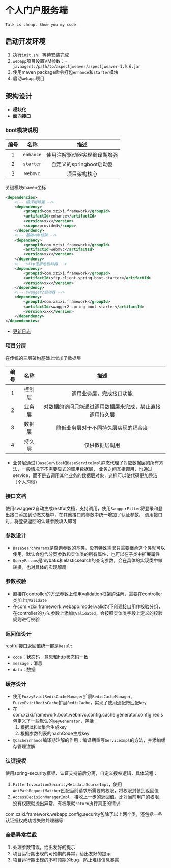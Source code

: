 # 个人门户服务端

`Talk is cheap. Show you my code.`

## 启动开发环境

1. 执行`init.sh`，等待安装完成
2. `webapp`项目设置VM参数：`-javaagent:/path/to/aspectjweaver/aspectjweaver-1.9.6.jar`
3. 使用maven package命令打包`enhance`和`starter`模块
4. 启动`webapp`项目

## 架构设计

- **模块化**
- **面向接口**

### boot模块说明

| 编号 | 名称 | 描述 |
| :---: | :---: | :---: |
| 1 | `enhance` | 使用注解驱动器实现编译期增强 |
| 2 | `starter` | 自定义的springboot启动器 |
| 3 | `webmvc` | 项目架构核心 |

关键模块maven坐标

```xml
<dependencies>
    <!-- 编译期增强 -->
    <dependency>
        <groupId>com.xzixi.framework</groupId>
        <artifactId>enhance</artifactId>
        <version>xxx</version>
        <scope>provided</scope>
    </dependency>
    <!-- 基础web框架 -->
    <dependency>
        <groupId>com.xzixi.framework</groupId>
        <artifactId>webmvc</artifactId>
        <version>xxx</version>
    </dependency>
    <!-- sftp连接池启动器 -->
    <dependency>
        <groupId>com.xzixi.framework</groupId>
        <artifactId>sftp-client-spring-boot-starter</artifactId>
        <version>xxx</version>
    </dependency>
    <!-- swagger2启动器 -->
    <dependency>
        <groupId>com.xzixi.framework</groupId>
        <artifactId>swagger2-spring-boot-starter</artifactId>
        <version>xxx</version>
    </dependency>
</dependencies>
```

- [更新日志](./UPDATELOG.md)

### 项目分层

在传统的三层架构基础上增加了数据层

| 编号 | 名称 | 描述 |
| :---: | :---: | :---: |
| 1 | 控制层 | 调用业务层，完成接口功能 |
| 2 | 业务层 | 对数据的访问只能通过调用数据层来完成，禁止直接调用持久层 |
| 3 | 数据层 | 降低业务层对于不同持久层实现的耦合度 |
| 4 | 持久层 | 仅供数据层调用 |

- 业务层通过`IBaseService`和`BaseServiceImpl`静态代理了对应数据层的所有方法，一般情况下不需要显式的调用数据层，
业务之间互相调用，也通过service，而不是去调用其他业务的数据层对象，这样可以使代码更加整洁（个人习惯）

### 接口文档

使用swagger2自动生成restful文档，支持调用，使用`SwaggerFilter`将登录和登出接口添加到动态文档中，在其他接口的参数中统一增加了认证参数，
调用接口时，将登录返回的认证参数填入即可

### 参数设计

- `BaseSearchParams`是查询参数的基类，没有特殊需求只需要继承这个类就可以使用，默认会包含分页参数和实体类的所有属性，也可以在子类中扩展属性
- `QueryParams`是mybatis和elasticsearch的查询参数，会在具体的实现类中做转换，也对具体的实现解耦

### 参数校验

- 直接在controller的方法参数上使用validation框架的注解，需要在controller类加上`@Validate`
- 在com.xzixi.framework.webapp.model.valid包下创建接口用作校验分组，在controller的方法参数上添加`@Validated`，会按照实体类字段上定义的校验规则进行校验

### 返回值设计

restful接口返回值统一都是`Result`

- `code`：状态码，意思和http状态码一致
- `message`：消息
- `data`：数据

### 缓存设计

- 使用`FuzzyEvictRedisCacheManager`扩展`RedisCacheManager`，`FuzzyEvictRedisCache`扩展`RedisCache`，实现了使用通配符匹配key
- 在com.xzixi.framework.boot.webmvc.config.cache.generator.config.redis包定义了一些默认的`KeyGenerator`，包括：
    1. 根据id和id集合生成key
    2. 根据参数列表的hashCode生成key
- `@CacheEnhance`编译期注解的作用：编译期重写`ServiceImpl`的方法，并添加缓存管理注解

### 认证授权

使用spring-security框架，认证支持前后分离，自定义授权逻辑，具体流程：

1. `FilterInvocationSecurityMetadataSourceImpl`，使用`AntPathRequestMatcher`匹配当前请求所需要的权限，将权限封装到返回值
2. `AccessDecisionManagerImpl`，接收上一步的返回值，比对当前用户的权限，没有权限就抛出异常，有权限就`return`执行真正的请求

com.xzixi.framework.webapp.config.security包除了以上两个类，还包括一些认证授权成功或失败处理器等

### 全局异常拦截

1. 处理参数错误，给出友好的提示
2. 项目运行期出现的可预期的异常，给出友好的提示
3. 项目运行期出现的不可预期的bug，防止堆栈信息暴露
